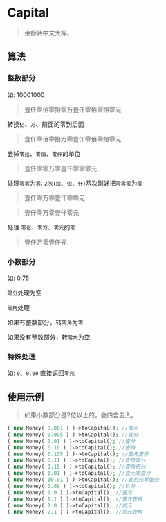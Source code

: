 # Capital

> 金额转中文大写。

## 算法

### 整数部分

如: 10001000

> 壹仟零佰零拾零万壹仟零佰零拾零元

转换`亿`、`万`、前面的零到后面

> 壹仟零佰零拾万零壹仟零佰零拾零元

去掉`零拾`、`零佰`、`零仟`的单位

> 壹仟零零万零壹仟零零零元

处理`零零`为`零`. `2`次(`拾`、`佰`、`仟`)两次刚好把`零零零`为`零`

> 壹仟零万零壹仟零零元

> 壹仟零万零壹仟零元

处理 `零亿`、`零万`、`零元`的`零`

> 壹仟万零壹仟元

### 小数部分

如: 0.75

`零分`处理为空

`零角`处理

如果有整数部分，转`零角`为`零`

如果没有整数部分，转`零角`为空

### 特殊处理

如: `0`、`0.00` 直接返回`零元`

## 使用示例

> 如果小数部分是2位以上的，会四舍五入。

```php
( new Money( 0.001 ) )->toCapital(); //零元
( new Money( 0.005 ) )->toCapital(); //壹分
( new Money( 0.01 ) )->toCapital(); //壹分
( new Money( 0.10 ) )->toCapital(); //壹角
( new Money( 0.105 ) )->toCapital(); //壹角壹分
( new Money( 0.11 ) )->toCapital(); //壹角壹分
( new Money( 0.15 ) )->toCapital(); //壹角伍分
( new Money( 1.01 ) )->toCapital(); //壹元零壹分
( new Money( 10.01 ) )->toCapital(); //壹拾元零壹分
( new Money( 0.09 ) )->toCapital(); //玖分
( new Money( 1.0 ) )->toCapital(); //壹元
( new Money( 1.1 ) )->toCapital(); //壹元壹角
( new Money( 2.0 ) )->toCapital(); //贰元
( new Money( 2.1 ) )->toCapital(); //贰元壹角
```


